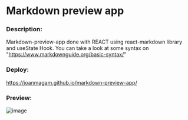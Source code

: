# Markdown preview app

### Description:
Markdown-preview-app done with REACT using react-markdown library and useState Hook. 
You can take a look at some syntax on "https://www.markdownguide.org/basic-syntax/"

### Deploy: 
https://joanmagam.github.io/markdown-preview-app/

### Preview: 

![image](https://github.com/JoanMaGam/markdown-preview-app/assets/122151033/49accbe2-fbe4-47ab-b2f7-1f00d17b9a90)


